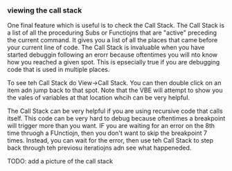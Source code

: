 ### viewing the call stack

One final feature which is useful is to check the Call Stack. The Call Stack is a list of all the proceduring Subs or Functiojns that are "active" preceding the current command. It gives you a list of all the places that came before your current line of code. The Call Stack is invaluable when you have started debuggin following an erorr because oftentimes you will nto know how you reached a given spot. This is epsecially true if you are debugging code that is used in multiple places.

To see teh Call Stack do View->Call Stack. You can then double click on an item adn jump back to that spot. Note that the VBE will attempt to show you the vales of variables at that location whcih can be very helpful.

The Call Stack can be very helpful if you are using recursive code that calls itself. This code can be very hard to debug because oftentimes a breakpoint will trigger more than you want. IF you are waiting for an error on the 8th time thruogh a FUnctiojn, then you don't want to skip the breakpoint 7 times. Instead, you can wait for the error, then use teh Call Stack to step back through teh previosu iteratiojns adn see what happeneded.

TODO: add a picture of the call stack
